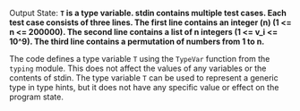 Output State: **`T` is a type variable. stdin contains multiple test cases. Each test case consists of three lines. The first line contains an integer (n) (1 <= n <= 200000). The second line contains a list of n integers (1 <= v_i <= 10^9). The third line contains a permutation of numbers from 1 to n.**

The code defines a type variable `T` using the `TypeVar` function from the `typing` module. This does not affect the values of any variables or the contents of stdin. The type variable `T` can be used to represent a generic type in type hints, but it does not have any specific value or effect on the program state.